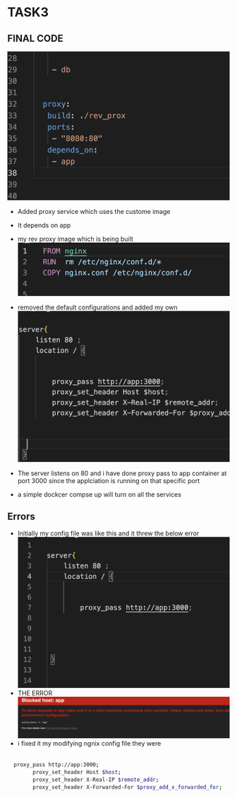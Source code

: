# TASK3

## FINAL CODE  

![Alt text](myimages/Screenshot%202023-04-08%20at%2010.58.40%20PM.png)

- Added proxy service which uses the  custome image
- It depends on app
- my rev proxy image which is being built
![Alt text](myimages/Screenshot%202023-04-08%20at%2010.58.54%20PM.png)

- removed the default configurations and added my own  
![Alt text](myimages/Screenshot%202023-04-08%20at%2010.59.12%20PM.png)
- The server listens on 80 and i have done proxy pass to app container at port 3000 since the applciation is running on that specific port
- a simple dockcer compse up will turn on all the services

## Errors

- Initially my config file was like this and it threw the below error
![Alt text](myimages/Screenshot%202023-04-08%20at%2011.00.30%20PM.png)
- THE ERROR
![Alt text](myimages/Screenshot%202023-04-08%20at%2011.01.33%20PM.png)
- i fixed it my modifying  ngnix  config file they were

```bash

  proxy_pass http://app:3000;
        proxy_set_header Host $host;
        proxy_set_header X-Real-IP $remote_addr;
        proxy_set_header X-Forwarded-For $proxy_add_x_forwarded_for;


```
